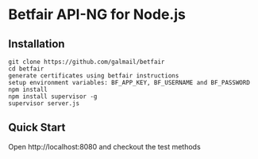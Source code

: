 Betfair API-NG for Node.js
================================================

## Installation ##

    git clone https://github.com/galmail/betfair
    cd betfair
    generate certificates using betfair instructions
    setup environment variables: BF_APP_KEY, BF_USERNAME and BF_PASSWORD
    npm install
    npm install supervisor -g
    supervisor server.js
    
## Quick Start ##

Open http://localhost:8080 and checkout the test methods


